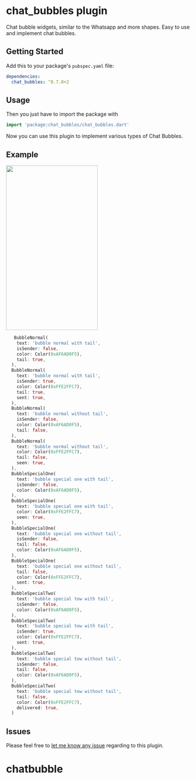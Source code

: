 # chat_bubbles plugin

Chat bubble widgets, similar to the Whatsapp and more shapes. Easy to use and implement chat bubbles.

## Getting Started

Add this to your package's `pubspec.yaml` file:

```yaml
dependencies:
  chat_bubbles: ^0.7.8+2
```

## Usage

Then you just have to import the package with

```dart
import 'package:chat_bubbles/chat_bubbles.dart'
```

Now you can use this plugin to implement various types of Chat Bubbles.

## Example

<img src="https://github.com/prahack/chat_bubbles/blob/master/images/screenshots/screenshot_1.png?raw=true"  width="250" height="450" />



```dart
   BubbleNormal(
    text: 'bubble normal with tail',
    isSender: false,
    color: Color(0xAF6AD0F5),
    tail: true,
  ),
  BubbleNormal(
    text: 'bubble normal with tail',
    isSender: true,
    color: Color(0xFFE2FFC7),
    tail: true,
    sent: true,
  ),
  BubbleNormal(
    text: 'bubble normal without tail',
    isSender: false,
    color: Color(0xAF6AD0F5),
    tail: false,
  ),
  BubbleNormal(
    text: 'bubble normal without tail',
    color: Color(0xFFE2FFC7),
    tail: false,
    seen: true,
  ),
  BubbleSpecialOne(
    text: 'bubble special one with tail',
    isSender: false,
    color: Color(0xAF6AD0F5),
  ),
  BubbleSpecialOne(
    text: 'bubble special one with tail',
    color: Color(0xFFE2FFC7),
    seen: true,
  ),
  BubbleSpecialOne(
    text: 'bubble special one without tail',
    isSender: false,
    tail: false,
    color: Color(0xAF6AD0F5),
  ),
  BubbleSpecialOne(
    text: 'bubble special one without tail',
    tail: false,
    color: Color(0xFFE2FFC7),
    sent: true,
  ),
  BubbleSpecialTwo(
    text: 'bubble special tow with tail',
    isSender: false,
    color: Color(0xAF6AD0F5),
  ),
  BubbleSpecialTwo(
    text: 'bubble special tow with tail',
    isSender: true,
    color: Color(0xFFE2FFC7),
    sent: true,
  ),
  BubbleSpecialTwo(
    text: 'bubble special tow without tail',
    isSender: false,
    tail: false,
    color: Color(0xAF6AD0F5),
  ),
  BubbleSpecialTwo(
    text: 'bubble special tow without tail',
    tail: false,
    color: Color(0xFFE2FFC7),
    delivered: true,
  )
```

## Issues

Please feel free to [let me know any issue](https://github.com/prahack/chat_bubbles/issues) regarding to this plugin.
# chatbubble
